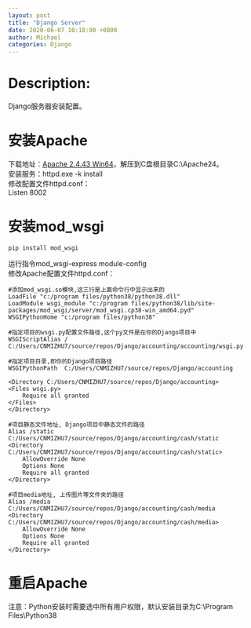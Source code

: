 ```yaml
---
layout: post
title: "Django Server"
date: 2020-06-07 10:18:00 +0800
author: Michael
categories: Django
---
```


# Description:
Django服务器安装配置。

# 安装Apache  
下载地址：[Apache 2.4.43 Win64](https://www.apachelounge.com/download/)，解压到C盘根目录C:\Apache24。  
安装服务：httpd.exe -k install  
修改配置文件httpd.conf：  
Listen 8002

# 安装mod_wsgi  
	pip install mod_wsgi

运行指令mod_wsgi-express module-config  
修改Apache配置文件httpd.conf：

	#添加mod_wsgi.so模块,这三行是上面命令行中显示出来的
	LoadFile "c:/program files/python38/python38.dll"
	LoadModule wsgi_module "c:/program files/python38/lib/site-packages/mod_wsgi/server/mod_wsgi.cp38-win_amd64.pyd"
	WSGIPythonHome "c:/program files/python38"	 
	 
	#指定项目的wsgi.py配置文件路径,这个py文件是在你的Django项目中  
	WSGIScriptAlias / C:/Users/CNMIZHU7/source/repos/Django/accounting/accounting/wsgi.py  
	  
	#指定项目目录,即你的Django项目路径 
	WSGIPythonPath  C:/Users/CNMIZHU7/source/repos/Django/accounting
	  
	<Directory C:/Users/CNMIZHU7/source/repos/Django/accounting>  
	<Files wsgi.py>  
	    Require all granted  
	</Files>  
	</Directory>  
	  
	#项目静态文件地址, Django项目中静态文件的路径  
	Alias /static C:/Users/CNMIZHU7/source/repos/Django/accounting/cash/static
	<Directory C:/Users/CNMIZHU7/source/repos/Django/accounting/cash/static>  
	    AllowOverride None  
	    Options None  
	    Require all granted  
	</Directory>  
	  
	#项目media地址, 上传图片等文件夹的路径  
	Alias /media C:/Users/CNMIZHU7/source/repos/Django/accounting/cash/media
	<Directory C:/Users/CNMIZHU7/source/repos/Django/accounting/cash/media>  
	    AllowOverride None  
	    Options None  
	    Require all granted  
	</Directory> 


# 重启Apache  


注意：Python安装时需要选中所有用户权限，默认安装目录为C:\Program Files\Python38